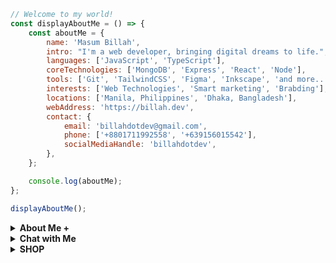 
```javascript                                                                                                          
// Welcome to my world!                                                          
const displayAboutMe = () => {
    const aboutMe = {
        name: 'Masum Billah',
        intro: "I'm a web developer, bringing digital dreams to life.",
        languages: ['JavaScript', 'TypeScript'],
        coreTechnologies: ['MongoDB', 'Express', 'React', 'Node'],
        tools: ['Git', 'TailwindCSS', 'Figma', 'Inkscape', 'and more...'],
        interests: ['Web Technologies', 'Smart marketing', 'Brabding'],
        locations: ['Manila, Philippines', 'Dhaka, Bangladesh'],
        webAddress: 'https://billah.dev',
        contact: {
            email: 'billahdotdev@gmail.com',
            phone: ['+8801711992558', '+639156015542'],
            socialMediaHandle: 'billahdotdev',
        },
    };

    console.log(aboutMe);
};

displayAboutMe();   

```

<details> 
<summary><strong>About Me &#43;</strong></summary>                                      
  
<pre>
🙂 My Story:      
I am passionate about JavaScript and web technologies. Before the pandemic, I was just a struggling entrepreneur in the clothing industry.
'DhakaTeez' is a company where I hustled as a rainmaker. My business had its ups and downs, which were stressful, but I was learning 
 something new every day. During the pandemic, I decided to bring my passion into the business. Nowadays, two roles in my real-life game 
 are: Rainmaking for 'DhakaTeez' and 'Web Development Service'.  

👩‍💻 I Speak:
English, Bangla(Native), Taglish, and of course JavaScript!           

🎓 Credentials:
I'm a Bangladesh University of Engineering and Technology (BUET) certified full-stack web developer   
on a journey of modern web mastery at the University of Helsinki.    
</pre>
</details>    


<details> 
<summary><strong>Chat with Me</strong></summary>         
 
<pre> 
There are times when you need someone to listen or give some advice. Book a slot to chat - anything from personal to career, 
Web Development, Graphic design, Digital Marketing, T-Shirt Business, and Mental Health.

The slots for June'25 and July'25 are fully booked. Availability for August will be announced in July'25 on my x account.   
<br />
For T-shirt Business inquiries, please fill out the <a href="https://docs.google.com/forms/d/e/1FAIpQLSef8mJz6FOO0TR3hb0upJO89fZXlB3xTG6W1qxsRAFUNTM74A/viewform?embedded=true" width="640" height="1442" frameborder="0" marginheight="0" marginwidth="0">Google Form</a> to receive a quick response. Thank you!
</pre>
</details>   
<details>

<summary><strong>SHOP</strong></summary>

[<img src="https://scontent.fdac2-1.fna.fbcdn.net/v/t39.30808-6/465125047_895983512627469_4433322105522532923_n.png?stp=dst-png_s960x960&_nc_cat=111&ccb=1-7&_nc_sid=cc71e4&_nc_eui2=AeF9ZRbetpz-K_ZL_2KNcQkff4s2cX0x1PJ_izZxfTHU8pmMml9UIvhp7JKaUMZi-B3nhqngqHj93iMI1M7IGpZa&_nc_ohc=PDM5npNkkqwQ7kNvgF7hGlQ&_nc_zt=23&_nc_ht=scontent.fdac2-1.fna&_nc_gid=ATEcSAE-G51NdEHYaPUSrni&oh=00_AYCCYBHmr0NB9fThJRx-cqf-_vqfTXJr2RUlcC6JyEbM4g&oe=676F79EB" alt="Banner" style="width:100%;">](https://billah.dev)

**Hi, I'm Masum Billah — a web developer & digital creator.**  
I build and sell practical, real-world digital products to help developers, freelancers, and creators move faster. Everything here is made with care, tested in real projects, and ready for you to use.

---

### 🔥 Landing Page Template (React + Tailwind)
<div style="border: 1px solid #ddd; border-radius: 12px; padding: 16px; margin-bottom: 16px; box-shadow: 0 4px 6px rgba(0, 0, 0, 0.1);">
  <h3 style="margin-top: 0;">Landing Page Template</h3>
  <p><strong>Tech Stack:</strong> Vite + React + Tailwind CSS</p>
  <p>Clean, fast, SEO-friendly template built to convert. Perfect for launching a product or service.</p>
  <p><strong>Price:</strong> $9</p>
  <a href="https://gumroad.billah.dev/l/landing-template" style="text-decoration: none;">
    <img src="https://img.shields.io/badge/Buy%20Now-Gumroad-orange?style=for-the-badge&logo=gumroad" alt="Buy on Gumroad">
  </a>
</div>

---

### 📘 Freelancing Guide PDF – Get Started in 30 Days
<div style="border: 1px solid #ddd; border-radius: 12px; padding: 16px; margin-bottom: 16px; box-shadow: 0 4px 6px rgba(0, 0, 0, 0.1);">
  <h3 style="margin-top: 0;">Start Freelancing in 30 Days (PDF Guide)</h3>
  <p>Step-by-step roadmap to launch your freelancing career — written from my personal journey.</p>
  <p><strong>Pages:</strong> 28 | <strong>Price:</strong> $5</p>
  <a href="https://gumroad.billah.dev/l/freelance-guide" style="text-decoration: none;">
    <img src="https://img.shields.io/badge/Download%20PDF-Gumroad-blue?style=for-the-badge&logo=adobeacrobatreader" alt="Download PDF">
  </a>
</div>

---

### 🧩 Website Template (Full Stack MERN)
<div style="border: 1px solid #ddd; border-radius: 12px; padding: 16px; margin-bottom: 16px; box-shadow: 0 4px 6px rgba(0, 0, 0, 0.1);">
  <h3 style="margin-top: 0;">Full MERN Stack Website Template</h3>
  <p>Modern UI with MongoDB, Express, React, and Node — ready for small businesses or portfolios.</p>
  <p><strong>Price:</strong> $19</p>
  <a href="https://gumroad.billah.dev/l/mern-template" style="text-decoration: none;">
    <img src="https://img.shields.io/badge/Buy%20Now-Gumroad-teal?style=for-the-badge&logo=gumroad" alt="Buy Now">
  </a>
</div>

---

### 🎨 Developer SVG Icon Pack (100+ Icons)
<div style="border: 1px solid #ddd; border-radius: 12px; padding: 16px; margin-bottom: 16px; box-shadow: 0 4px 6px rgba(0, 0, 0, 0.1);">
  <h3 style="margin-top: 0;">SVG Icon Set – Dev/Tech Focused</h3>
  <p>Use these icons in dashboards, portfolios, presentations, or landing pages. Clean & minimal.</p>
  <p><strong>Price:</strong> $3</p>
  <a href="https://gumroad.billah.dev/l/dev-icons" style="text-decoration: none;">
    <img src="https://img.shields.io/badge/Download%20SVG-Gumroad-success?style=for-the-badge&logo=svg" alt="Download Icons">
  </a>
</div>

---

### 💬 Want Something Custom?
<div style="border: 1px solid #ddd; border-radius: 12px; padding: 16px; margin-bottom: 16px; text-align:center;">
  <p>Need a custom template, landing page, or personal branding help?</p>
  <a href="https://wa.me/+8801713401889?text=Hi!%20I'm%20interested%20in%20a%20custom%20digital%20product." style="text-decoration: none;">
    <img src="https://img.shields.io/badge/Chat%20on-WhatsApp-brightgreen?style=for-the-badge&logo=whatsapp" alt="Chat on WhatsApp">
  </a>
</div>

